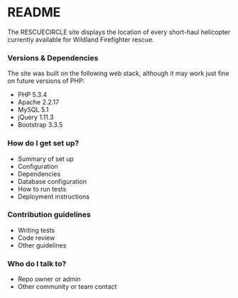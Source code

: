 # README #

The RESCUECIRCLE site displays the location of every short-haul helicopter currently available for Wildland Firefighter rescue.

### Versions & Dependencies ###
The site was built on the following web stack, although it may work just fine on future versions of PHP:
* PHP 5.3.4
* Apache 2.2.17
* MySQL 5.1
* jQuery 1.11.3
* Bootstrap 3.3.5

### How do I get set up? ###

* Summary of set up
* Configuration
* Dependencies
* Database configuration
* How to run tests
* Deployment instructions

### Contribution guidelines ###

* Writing tests
* Code review
* Other guidelines

### Who do I talk to? ###

* Repo owner or admin
* Other community or team contact